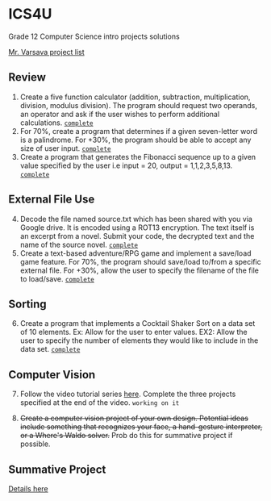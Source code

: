 # ICS4U

Grade 12 Computer Science intro projects solutions

[Mr. Varsava project list](http://mrvarsava.weebly.com/ics4u-project-list.html)

## Review

1. Create a five function calculator (addition, subtraction, multiplication, division, modulus division). The program should request two operands, an operator and ask if the user wishes to perform additional calculations. [`complete`](src/calculator.cpp)
2. For 70%, create a program that determines if a given seven-letter word is a palindrome. For +30%, the program should be able to accept any size of user input. [`complete`](src/palindrome.cpp)
3. Create a program that generates the Fibonacci sequence up to a given value specified by the user i.e input = 20, output = 1,1,2,3,5,8,13. [`complete`](src/fibonacci.cpp)

## External File Use

4. Decode the file named source.txt which has been shared with you via Google drive. It is encoded using a ROT13 encryption. The text itself is an excerpt from a novel. Submit your code, the decrypted text and the name of the source novel. [`complete`](src/ROT13.cpp)
5. Create a text-based adventure/RPG game and implement a save/load game feature. For 70%, the program should save/load to/from a specific external file. For +30%, allow the user to specify the filename of the file to load/save. [`complete`](src/textGame.cpp)

## Sorting

6. Create a program that implements a Cocktail Shaker Sort on a data set of 10 elements. Ex: Allow for the user to enter values. EX2: Allow the user to specify the number of elements they would like to include in the data set. [`complete`](src/cocktail.cpp)

## Computer Vision

7. Follow the video tutorial series [here](www.youtube.com/watch?v=2FYm3GOonhk). Complete the three projects specified at the end of the video. `working on it`

8. ~~Create a computer vision project of your own design. Potential ideas include something that recognizes your face, a hand-gesture interpreter, or a Where's Waldo solver.~~ Prob do this for summative project if possible.

## Summative Project

[Details here](http://mrvarsava.weebly.com/uploads/1/4/8/7/14872890/ics34summative.pdf)
